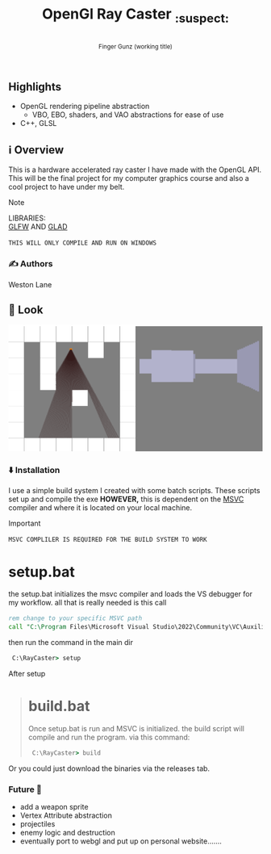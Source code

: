 # <p align="center"> OpenGl Ray Caster <sub> :suspect: </sub> </p>
<p align="center"><sub>Finger Gunz (working title)</sub></p><br>

## Highlights
- OpenGL rendering pipeline abstraction
     - VBO, EBO, shaders, and VAO abstractions for ease of use
- C++, GLSL
  
## ℹ️ Overview
This is a hardware accelerated ray caster I have made with the OpenGL API. This will be the final project for my computer graphics course and also a cool project to have under my belt.

> [!NOTE]
>LIBRARIES:<br>
>  [GLFW](https://www.glfw.org/download) AND
[GLAD](https://github.com/go-gl/glfw/blob/master/v3.1/glfw/glfw/deps/glad/glad.h)
> >
> `THIS WILL ONLY COMPILE AND RUN ON WINDOWS`


### ✍️ Authors
Weston Lane
## 🚀 Look
![gif](https://github.com/Weston-Lane/RayCaster/blob/main/GitHub%20rsc/raytracer.gif)

### ⬇️ Installation
I use a simple build system I created with some batch scripts. These scripts set up and compile the exe **HOWEVER,** this is dependent on the [MSVC](https://visualstudio.microsoft.com/vs/community/) compiler and where it is located on your local machine.
> [!IMPORTANT]
>`MSVC COMPLILER IS REQUIRED FOR THE BUILD SYSTEM TO WORK`
> # **setup.bat**
> the setup.bat initializes the msvc compiler and loads the VS debugger for my workflow.
> all that is really needed is this call
> ````bat
> rem change to your specific MSVC path
> call "C:\Program Files\Microsoft Visual Studio\2022\Community\VC\Auxiliary\Build\vcvars64.bat"
> ````
> then run the command in the main dir
> ````cmd
>  C:\RayCaster> setup

After setup

># **build.bat**
>Once setup.bat is run and MSVC is initialized. the build script will compile and run the program.
>via this command:
> ````cmd
>  C:\RayCaster> build

Or you could just download the binaries via the releases tab.

### Future :construction:
- add a weapon sprite
- Vertex Attribute abstraction
- projectiles
- enemy logic and destruction
- eventually port to webgl and put up on personal website.......



